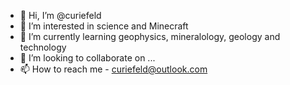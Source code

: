 - 👋 Hi, I’m @curiefeld
- 👀 I’m interested in science and Minecraft
- 🌱 I’m currently learning geophysics, mineralology, geology and technology
- 💞️ I’m looking to collaborate on ...
- 📫 How to reach me - curiefeld@outlook.com

<!---
curiefeld/curiefeld is a ✨ special ✨ repository because its `README.md` (this file) appears on your GitHub profile.
You can click the Preview link to take a look at your changes.
--->
